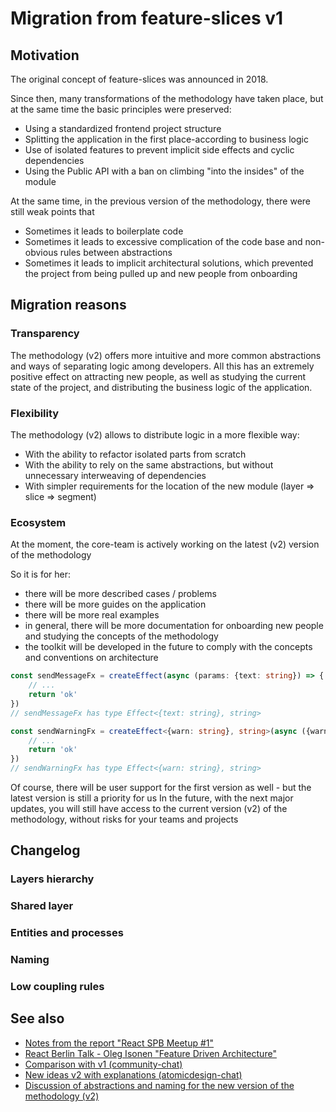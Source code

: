 # Migration from feature-slices v1

## Motivation

The original concept of feature-slices was announced in 2018.

Since then, many transformations of the methodology have taken place, but at the same time the basic principles were preserved:
- Using a standardized frontend project structure
- Splitting the application in the first place-according to business logic
- Use of isolated features to prevent implicit side effects and cyclic dependencies
- Using the Public API with a ban on climbing "into the insides" of the module

At the same time, in the previous version of the methodology, there were still weak points that
- Sometimes it leads to boilerplate code
- Sometimes it leads to excessive complication of the code base and non-obvious rules between abstractions
- Sometimes it leads to implicit architectural solutions, which prevented the project from being pulled up and new people from onboarding

## Migration reasons

### Transparency

The methodology (v2) offers more intuitive and more common abstractions and ways of separating logic among developers.
All this has an extremely positive effect on attracting new people, as well as studying the current state of the project, and distributing the business logic of the application.

### Flexibility

The methodology (v2) allows to distribute logic in a more flexible way:
- With the ability to refactor isolated parts from scratch
- With the ability to rely on the same abstractions, but without unnecessary interweaving of dependencies
- With simpler requirements for the location of the new module (layer => slice => segment)

### Ecosystem

At the moment, the core-team is actively working on the latest (v2) version of the methodology

So it is for her:
- there will be more described cases / problems
- there will be more guides on the application
- there will be more real examples
- in general, there will be more documentation for onboarding new people and studying the concepts of the methodology
- the toolkit will be developed in the future to comply with the concepts and conventions on architecture

```ts
const sendMessageFx = createEffect(async (params: {text: string}) => {
    // ...
    return 'ok'
})
// sendMessageFx has type Effect<{text: string}, string>

const sendWarningFx = createEffect<{warn: string}, string>(async ({warn}) => {
    // ...
    return 'ok'
})
// sendWarningFx has type Effect<{warn: string}, string>
```

Of course, there will be user support for the first version as well - but the latest version is still a priority for us
In the future, with the next major updates, you will still have access to the current version (v2) of the methodology, without risks for your teams and projects

## Changelog

### Layers hierarchy

### Shared layer

### Entities and processes

### Naming

### Low coupling rules

## See also

- [Notes from the report "React SPB Meetup #1"][ext-tg-spb]
- [React Berlin Talk - Oleg Isonen "Feature Driven Architecture"][ext-kof-fdd]
- [Comparison with v1 (community-chat)](https://t.me/feature_sliced/493)
- [New ideas v2 with explanations (atomicdesign-chat)][ext-tg-v2-draft]
- [Discussion of abstractions and naming for the new version of the methodology (v2)](https://github.com/feature-sliced/documentation/discussions/31)

[refs-low-coupling]: /docs/reference/isolation/coupling-cohesion
[refs-adaptability]: /docs/about/understanding/naming

[ext-v1]: https://featureslices.dev/v1.0.html
[ext-tg-spb]: https://t.me/feature_slices
[ext-fdd]: https://github.com/feature-sliced/documentation/tree/rc/feature-driven
[ext-fdd-issues]: https://github.com/kof/feature-driven-architecture/issues
[ext-v2]: https://github.com/feature-sliced/documentation
[ext-kof]: https://github.com/kof
[ext-kof-fdd]: https://www.youtube.com/watch?v=BWAeYuWFHhs
[ext-tg-v2-draft]: https://t.me/atomicdesign/18708
